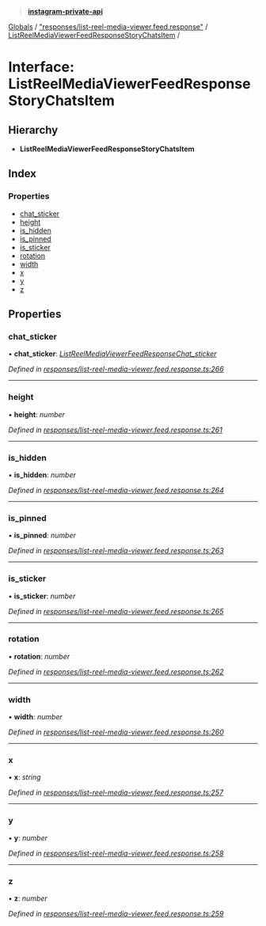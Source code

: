 > **[instagram-private-api](../README.md)**

[Globals](../README.md) / ["responses/list-reel-media-viewer.feed.response"](../modules/_responses_list_reel_media_viewer_feed_response_.md) / [ListReelMediaViewerFeedResponseStoryChatsItem](_responses_list_reel_media_viewer_feed_response_.listreelmediaviewerfeedresponsestorychatsitem.md) /

# Interface: ListReelMediaViewerFeedResponseStoryChatsItem

## Hierarchy

* **ListReelMediaViewerFeedResponseStoryChatsItem**

## Index

### Properties

* [chat_sticker](_responses_list_reel_media_viewer_feed_response_.listreelmediaviewerfeedresponsestorychatsitem.md#chat_sticker)
* [height](_responses_list_reel_media_viewer_feed_response_.listreelmediaviewerfeedresponsestorychatsitem.md#height)
* [is_hidden](_responses_list_reel_media_viewer_feed_response_.listreelmediaviewerfeedresponsestorychatsitem.md#is_hidden)
* [is_pinned](_responses_list_reel_media_viewer_feed_response_.listreelmediaviewerfeedresponsestorychatsitem.md#is_pinned)
* [is_sticker](_responses_list_reel_media_viewer_feed_response_.listreelmediaviewerfeedresponsestorychatsitem.md#is_sticker)
* [rotation](_responses_list_reel_media_viewer_feed_response_.listreelmediaviewerfeedresponsestorychatsitem.md#rotation)
* [width](_responses_list_reel_media_viewer_feed_response_.listreelmediaviewerfeedresponsestorychatsitem.md#width)
* [x](_responses_list_reel_media_viewer_feed_response_.listreelmediaviewerfeedresponsestorychatsitem.md#x)
* [y](_responses_list_reel_media_viewer_feed_response_.listreelmediaviewerfeedresponsestorychatsitem.md#y)
* [z](_responses_list_reel_media_viewer_feed_response_.listreelmediaviewerfeedresponsestorychatsitem.md#z)

## Properties

###  chat_sticker

• **chat_sticker**: *[ListReelMediaViewerFeedResponseChat_sticker](_responses_list_reel_media_viewer_feed_response_.listreelmediaviewerfeedresponsechat_sticker.md)*

*Defined in [responses/list-reel-media-viewer.feed.response.ts:266](https://github.com/dilame/instagram-private-api/blob/3e16058/src/responses/list-reel-media-viewer.feed.response.ts#L266)*

___

###  height

• **height**: *number*

*Defined in [responses/list-reel-media-viewer.feed.response.ts:261](https://github.com/dilame/instagram-private-api/blob/3e16058/src/responses/list-reel-media-viewer.feed.response.ts#L261)*

___

###  is_hidden

• **is_hidden**: *number*

*Defined in [responses/list-reel-media-viewer.feed.response.ts:264](https://github.com/dilame/instagram-private-api/blob/3e16058/src/responses/list-reel-media-viewer.feed.response.ts#L264)*

___

###  is_pinned

• **is_pinned**: *number*

*Defined in [responses/list-reel-media-viewer.feed.response.ts:263](https://github.com/dilame/instagram-private-api/blob/3e16058/src/responses/list-reel-media-viewer.feed.response.ts#L263)*

___

###  is_sticker

• **is_sticker**: *number*

*Defined in [responses/list-reel-media-viewer.feed.response.ts:265](https://github.com/dilame/instagram-private-api/blob/3e16058/src/responses/list-reel-media-viewer.feed.response.ts#L265)*

___

###  rotation

• **rotation**: *number*

*Defined in [responses/list-reel-media-viewer.feed.response.ts:262](https://github.com/dilame/instagram-private-api/blob/3e16058/src/responses/list-reel-media-viewer.feed.response.ts#L262)*

___

###  width

• **width**: *number*

*Defined in [responses/list-reel-media-viewer.feed.response.ts:260](https://github.com/dilame/instagram-private-api/blob/3e16058/src/responses/list-reel-media-viewer.feed.response.ts#L260)*

___

###  x

• **x**: *string*

*Defined in [responses/list-reel-media-viewer.feed.response.ts:257](https://github.com/dilame/instagram-private-api/blob/3e16058/src/responses/list-reel-media-viewer.feed.response.ts#L257)*

___

###  y

• **y**: *number*

*Defined in [responses/list-reel-media-viewer.feed.response.ts:258](https://github.com/dilame/instagram-private-api/blob/3e16058/src/responses/list-reel-media-viewer.feed.response.ts#L258)*

___

###  z

• **z**: *number*

*Defined in [responses/list-reel-media-viewer.feed.response.ts:259](https://github.com/dilame/instagram-private-api/blob/3e16058/src/responses/list-reel-media-viewer.feed.response.ts#L259)*